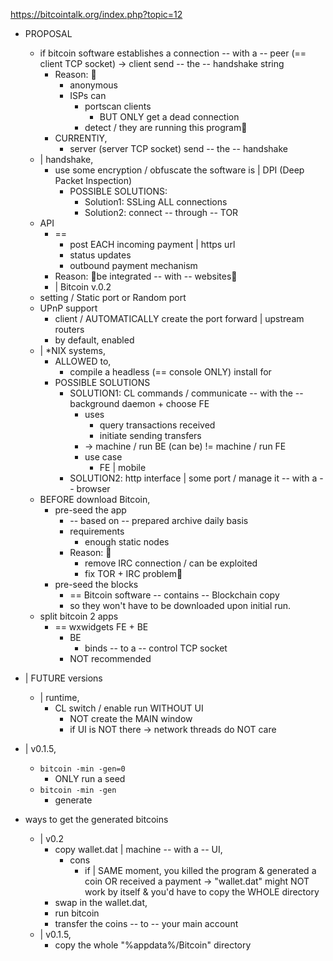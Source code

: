 https://bitcointalk.org/index.php?topic=12

* PROPOSAL
  * if bitcoin software establishes a connection -- with a -- peer (== client TCP socket) -> client send -- the -- handshake string
    * Reason: 🧠
      * anonymous
      * ISPs can
        * portscan clients
          * BUT ONLY get a dead connection
        * detect / they are running this program🧠
    * CURRENTlY,
      * server (server TCP socket) send -- the -- handshake
  * | handshake,
    * use some encryption / obfuscate the software is | DPI (Deep Packet Inspection)
      * POSSIBLE SOLUTIONS:
        * Solution1: SSLing ALL connections
        * Solution2: connect -- through -- TOR
  * API
    * == 
      * post EACH incoming payment | https url
      * status updates
      * outbound payment mechanism 
    * Reason: 🧠be integrated -- with -- websites🧠
    * | Bitcoin v.0.2
  * setting / Static port or Random port
  * UPnP support
    * client / AUTOMATICALLY create the port forward | upstream routers
    * by default, enabled 
  * | *NIX systems,
    * ALLOWED to,
      * compile a headless (== console ONLY) install for
    * POSSIBLE SOLUTIONS
      * SOLUTION1: CL commands / communicate -- with the -- background daemon + choose FE
        * uses
          * query transactions received
          * initiate sending transfers
        * -> machine / run BE (can be) != machine / run FE
        * use case
          * FE | mobile
      * SOLUTION2: http interface | some port / manage it -- with a -- browser
  * BEFORE download Bitcoin,
    * pre-seed the app
      * -- based on -- prepared archive daily basis
      * requirements
        * enough static nodes 
      * Reason: 🧠
        * remove IRC connection / can be exploited
        * fix TOR + IRC problem🧠
    * pre-seed the blocks
      * == Bitcoin software -- contains -- Blockchain copy
      * so they won't have to be downloaded upon initial run.
  * split bitcoin 2 apps
    * == wxwidgets FE + BE 
      * BE
        * binds -- to a -- control TCP socket
      * NOT recommended

* | FUTURE versions
  * | runtime,
    * CL switch / enable run WITHOUT UI  
      * NOT create the MAIN window
      * if UI is NOT there -> network threads do NOT care
 
* | v0.1.5,
  * `bitcoin -min -gen=0`
    * ONLY run a seed
  * `bitcoin -min -gen`
    * generate

* ways to get the generated bitcoins
  * | v0.2
    * copy wallet.dat | machine -- with a -- UI,
      * cons
        * if | SAME moment, you killed the program & generated a coin OR received a payment -> "wallet.dat" might NOT work by itself & you'd have to copy the WHOLE directory 
    * swap in the wallet.dat,
    * run bitcoin
    * transfer the coins -- to -- your main account
  * | v0.1.5,
    * copy the whole "%appdata%/Bitcoin" directory  


